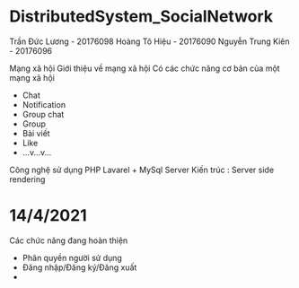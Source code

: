 # DistributedSystem_SocialNetwork

Trần Đức Lương - 20176098
Hoàng Tô Hiệu - 20176090
Nguyễn Trung Kiên - 20176096

Mạng xã hội 
Giới thiệu về mạng xã hội
Có các chức năng cơ bản của một mạng xã hội
- Chat
- Notification
- Group chat
- Group
- Bài viết
- Like
- ...v...v...

Công nghệ sử dụng PHP Lavarel + MySql Server
Kiến trúc : Server side rendering
# 14/4/2021
Các chức năng đang hoàn thiện
- Phân quyền người sử dụng
- Đăng nhập/Đăng ký/Đăng xuất
-
